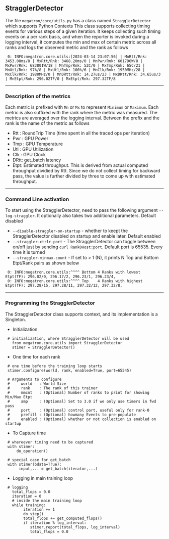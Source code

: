 ## StragglerDetector

The file `megatron/core/utils.py` has a class named `StragglerDetector` which supports Python Contexts
This class supports collecting timing events for various steps of a given iteration. It
keeps collecting such timing events on a per rank basis, and when the reporter is invoked
during a logging interval, it computes the min and max of certain metric across all
ranks and logs the observed metric and the rank as follows

```
 0: INFO:megatron.core.utils:[2024-03-14 23:07:56] | MnRtt/Rnk: 3453.08ms/8 | MxRtt/Rnk: 3468.20ms/0 | MnPwr/Rnk: 601796W/8 | MxPwr/Rnk: 683801W/18 | MnTmp/Rnk: 52C/0 | MxTmp/Rnk: 65C/21 | MnUtl/Rnk: 97%/8 | MxUtl/Rnk: 100%/6 | MnClk/Rnk: 1950MHz/28 | MxClk/Rnk: 1980MHz/0 | MnDRtt/Rnk: 14.27us/23 | MxDRtt/Rnk: 34.65us/3 | MnEtpt/Rnk: 296.02TF/0 | MxEtpt/Rnk: 297.32TF/8
```
<hr>

### Description of the metrics

Each metric is prefixed with `Mn` or `Mx` to represent `Minimum` or `Maximum`. Each metric is also suffixed with the rank where the metric was measured. The metrics are averaged over the logging interval. Between the prefix and the rank is the name of the metric as follows

- Rtt : RoundTrip Time (time spent in all the traced ops per iteration)
- Pwr : GPU Power
- Tmp : GPU Temperature
- Utl : GPU Utilization
- Clk : GPU Clock
- DRtt: get_batch latency
- Etpt: Estimated throughput. This is derived from actual computed throughput dividied by Rtt. Since we do not collect timing for backward pass, the value is further divided by three to come up with estimated throughput. 
<hr>

### Command Line activation
To start using the StragglerDetector, need to pass the following argument `--log-straggler`. It optionally also takes two additional parameters. Default disabled
- `--disable-straggler-on-startup` - whether to keept the StragglerDetector disabled on startup and enable later. Default enabled
- `--straggler-ctrlr-port` - The StragglerDetector can toggle between on/off just by sending `curl Rank0Host:port`. Default port is 65535. Every time it is turned 
- `--straggler-minmax-count` - If set to > 1 (N), it prints N Top and Bottom Etpt/Rank pairs as shown below
```
 0: INFO:megatron.core.utils:^^^^ Bottom 4 Ranks with lowest  Etpt(TF): 296.02/0, 296.17/2, 296.23/1, 296.23/4,
 0: INFO:megatron.core.utils:^^^^ Top    4 Ranks with highest Etpt(TF): 297.28/15, 297.28/11, 297.32/12, 297.32/8,
```
<hr>

### Programming the StragglerDetector
The StragglerDetector class supports context, and its implementation is a Singleton.
- Initialization 

```
 # initialization, where StragglerDetector will be used
   from megatron.core.utils import StragglerDetector
   stimer = StragglerDetector()
```

- One time for each rank

```
 # one time before the training loop starts
 stimer.configure(world, rank, enabled=True, port=65545)

 # Arguments to configure 
 #     world   : World Size
 #     rank    : The rank of this trainer
 #     mmcnt   : (Optional) Number of ranks to print for showing Min/Max Etpt
 #     amp     : (Optional) Set to 3.0 if we only use timers in fwd pass
 #     port    : (Optional) control port, useful only for rank-0
 #     prefill : (Optional) howmany Events to pre-populate
 #     enabled : (Optional) whether or not collection is enabled on startup
```

- To Capture time

```
 # whereever timing need to be captured
 with stimer:
     do_operation()

 # special case for get_batch
 with stimer(bdata=True):
      input,... = get_batch(iterator,...)
```

- Logging in main training loop

```
 # logging
   total_flops = 0.0
   iteration = 0
   # inside the main training loop
   while training:
        iteration += 1
        do_step()
        total_flops += get_computed_flops()
        if iteration % log_interval:
           stimer.report(total_flops, log_interval)
           total_flops = 0.0
```
